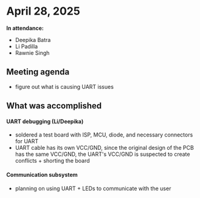 # April 28, 2025
**In attendance:**
- Deepika Batra
- Li Padilla
- Rawnie Singh

## Meeting agenda
- figure out what is causing UART issues

## What was accomplished
#### UART debugging (Li/Deepika)
- soldered a test board with ISP, MCU, diode, and necessary connectors for UART
- UART cable has its own VCC/GND, since the original design of the PCB has the same VCC/GND, the UART's VCC/GND is suspected to create conflicts + shorting the board

#### Communication subsystem
- planning on using UART + LEDs to communicate with the user